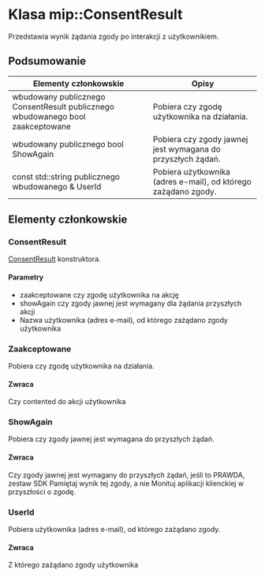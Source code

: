 # <a name="class-mipconsentresult"></a>Klasa mip::ConsentResult 
Przedstawia wynik żądania zgody po interakcji z użytkownikiem.
## <a name="summary"></a>Podsumowanie
 Elementy członkowskie                        | Opisy                                
--------------------------------|---------------------------------------------
wbudowany publicznego ConsentResult publicznego wbudowanego bool zaakceptowane | Pobiera czy zgodę użytkownika na działania.
wbudowany publicznego bool ShowAgain | Pobiera czy zgody jawnej jest wymagana do przyszłych żądań.
const std::string publicznego wbudowanego & UserId | Pobiera użytkownika (adres e-mail), od którego zażądano zgody.
## <a name="members"></a>Elementy członkowskie
### <a name="consentresult"></a>ConsentResult
[ConsentResult](#classmip_1_1_consent_result) konstruktora.
#### <a name="parameters"></a>Parametry
* zaakceptowane czy zgodę użytkownika na akcję 
* showAgain czy zgody jawnej jest wymagany dla żądania przyszłych akcji 
* Nazwa użytkownika (adres e-mail), od którego zażądano zgody użytkownika
### <a name="accepted"></a>Zaakceptowane
Pobiera czy zgodę użytkownika na działania.
#### <a name="returns"></a>Zwraca
Czy contented do akcji użytkownika
### <a name="showagain"></a>ShowAgain
Pobiera czy zgody jawnej jest wymagana do przyszłych żądań.
#### <a name="returns"></a>Zwraca
Czy zgody jawnej jest wymagany do przyszłych żądań, jeśli to PRAWDA, zestaw SDK Pamiętaj wynik tej zgody, a nie Monituj aplikacji klienckiej w przyszłości o zgodę.
### <a name="userid"></a>UserId
Pobiera użytkownika (adres e-mail), od którego zażądano zgody.
#### <a name="returns"></a>Zwraca
Z którego zażądano zgody użytkownika